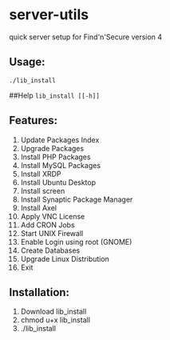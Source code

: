 # server-utils

quick server setup for Find'n'Secure version 4

## Usage:
```./lib_install```

##Help
```lib_install [[-h]]```

## Features:
1) Update Packages Index
2) Upgrade Packages
3) Install PHP Packages
4) Install MySQL Packages
5) Install XRDP
6) Install Ubuntu Desktop
7) Install screen
8) Install Synaptic Package Manager
9) Install Axel
10) Apply VNC License
11) Add CRON Jobs
12) Start UNIX Firewall
13) Enable Login using root (GNOME)
14) Create Databases
15) Upgrade Linux Distribution
0) Exit

## Installation:
1) Download lib_install
2) chmod u+x lib_install
3) ./lib_install
